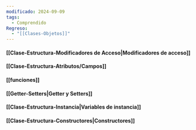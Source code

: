 ```yaml
---
modificado: 2024-09-09
tags:
  - Comprendido
Regreso:
  - "[[Clases-Objetos]]"
---
```

#### [[Clase-Estructura-Modificadores de Acceso|Modificadores de acceso]]

#### [[Clase-Estructura-Atributos/Campos]]
#### [[funciones]]
#### [[Getter-Setters|Getter y Setters]]

#### [[Clase-Estructura-Instancia|Variables de instancia]]

#### [[Clase-Estructura-Constructores|Constructores]]
